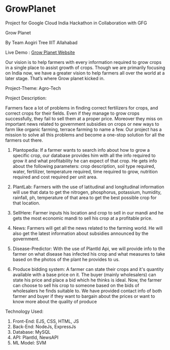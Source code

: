 # GrowPlanet
Project for Google Cloud India Hackathon in Collaboration with GFG

Grow Planet

By Team Aogiri Tree IIIT Allahabad

Live Demo : [Grow Planet Website](https://grow-planet.cyclic.app/)

Our vision is to help farmers with every information required to grow crops in a single place to
assist growth of crops. Though we are primarily focusing on India now, we have a greater vision
to help farmers all over the world at a later stage. That’s where Grow planet kicked in.

Project-Theme: Agro-Tech

Project Description:

Farmers face a lot of problems in finding correct fertilizers for crops, and correct crops for their
fields. Even if they manage to grow crops successfully, they fail to sell them at a proper price.
Moreover they miss on important news related to government subsidies on crops or new ways to
farm like organic farming, terrace farming to name a few. Our project has a mission to solve all
this problems and become a one-stop solution for all the farmers out there.

1. Plantopedia:
If a farmer wants to search info about how to grow a specific crop, our database provides him
with all the info required to grow it and what profitability he can expect of that crop. He gets
info about the following parameters: crop description, soil type required, water, fertilizer,
temperature required, time required to grow, nutrition required and cost required per unit area.

2. PlantLab:
Farmers with the use of latitudinal and longitudinal information will use that data to get the
nitrogen, phosphorus, potassium, humidity, rainfall, ph, temperature of that area to get the best
possible crop for that location.

3. SellHere:
Farmer inputs his location and crop to sell in our mandi and he gets the most economic
mandi to sell his crop at a profitable price.

4. News:
Farmers will get all the news related to the farming world. He will also get the latest
information about subsidies announced by the government.

5. Disease-Predictor:
With the use of PlantId Api, we will provide info to the farmer on what disease has
infected his crop and what measures to take based on the photos of the plant he
provides to us.

6. Produce bidding system: A farmer can state their crops and it's quantity available with a base price on it. 
The buyer (mainly wholesalers) can state his price and place a bid which he thinks is ideal.
Now, the farmer can choose to sell his crop to someone based on the bids of wholesalers he finds suitable to.
We have provided contact info of both farmer and buyer if they want to bargain about the prices or want to know more about the quality of produce

Technology Used:

1. Front-End: EJS, CSS, HTML, JS
2. Back-End: NodeJs, ExpressJs
3. Database: MySQL
4. API: PlantId, NewsAPI
5. ML Model: SVM
